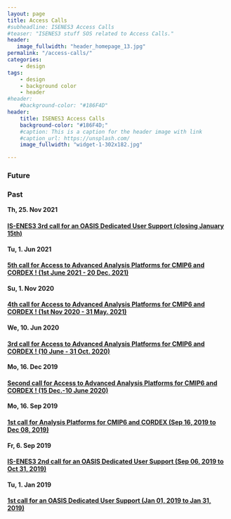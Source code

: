 ```yaml
---
layout: page
title: Access Calls
#subheadline: ISENES3 Access Calls
#teaser: "ISENES3 stuff SOS related to Access Calls."
header:
   image_fullwidth: "header_homepage_13.jpg"
permalink: "/access-calls/"
categories:
    - design
tags:
    - design
    - background color
    - header
#header:
    #background-color: "#186F4D"
header:
    title: ISENES3 Access Calls
    background-color: "#186F4D;"
    #caption: This is a caption for the header image with link
    #caption_url: https://unsplash.com/
    image_fullwidth: "widget-1-302x182.jpg"

---
```


### Future

### Past

**Th, 25. Nov 2021**
#### [IS-ENES3 3rd call for an OASIS Dedicated User Support (closing January 15th)](https://valeriupredoi.github.io/access-calls-past#oasis)

**Tu, 1. Jun 2021**
#### [5th call for Access to Advanced Analysis Platforms for CMIP6 and CORDEX ! (1st June 2021 - 20 Dec. 2021)](https://valeriupredoi.github.io/access-calls-past#cordex5)

**Su, 1. Nov 2020**
#### [4th call for Access to Advanced Analysis Platforms for CMIP6 and CORDEX ! (1st Nov 2020 - 31 May. 2021)](https://valeriupredoi.github.io/access-calls-past#cordex4)

**We, 10. Jun 2020**
#### [3rd call for Access to Advanced Analysis Platforms for CMIP6 and CORDEX ! (10 June - 31 Oct. 2020)](https://valeriupredoi.github.io/access-calls-past#cordex3)

**Mo, 16. Dec 2019**
#### [Second call for Access to Advanced Analysis Platforms for CMIP6 and CORDEX ! (15 Dec.-10 June 2020)](https://valeriupredoi.github.io/access-calls-past#cordex2)

**Mo, 16. Sep 2019**
#### [1st call for Analysis Platforms for CMIP6 and CORDEX (Sep 16, 2019 to Dec 08, 2019)](https://valeriupredoi.github.io/access-calls-past#cordex1)

**Fr, 6. Sep 2019**
#### [IS-ENES3 2nd call for an OASIS Dedicated User Support (Sep 06, 2019 to Oct 31, 2019)](https://valeriupredoi.github.io/access-calls-past#oasis2)

**Tu, 1. Jan 2019**
#### [1st call for an OASIS Dedicated User Support (Jan 01, 2019 to Jan 31, 2019)](https://valeriupredoi.github.io/access-calls-past#oasis1)
